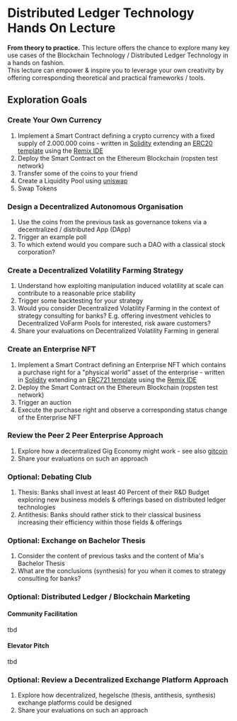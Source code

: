 # Distributed Ledger Technology Hands On Lecture
**From theory to practice.** This lecture offers the chance to explore many key use cases of the Blockchain Technology / Distributed Ledger Technology in a hands on fashion.  
This lecture can empower & inspire you to leverage your own creativity by offering corresponding theoretical and practical frameworks / tools. 

## Exploration Goals
### Create Your Own Currency
1. Implement a Smart Contract defining a crypto currency with a fixed supply of 2.000.000 coins - written in [Solidity](https://soliditylang.org/) extending an [ERC20 template](https://wizard.openzeppelin.com/) using the [Remix IDE](https://remix.ethereum.org/)  
2. Deploy the Smart Contract on the Ethereum Blockchain (ropsten test network)  
3. Transfer some of the coins to your friend  
4. Create a Liquidity Pool using [uniswap](https://uniswap.org/)  
5. Swap Tokens  

### Design a Decentralized Autonomous Organisation
1. Use the coins from the previous task as governance tokens via a decentralized / distributed App (DApp)     
2. Trigger an example poll  
3. To which extend would you compare such a DAO with a classical stock corporation?  

### Create a Decentralized Volatility Farming Strategy
1. Understand how exploiting manipulation induced volatility at scale can contribute to a reasonable price stability  
2. Trigger some backtesting for your strategy    
3. Would you consider Decentralized Volatility Farming in the context of strategy consulting for banks? E.g. offering investment vehicles to Decentralized VoFarm Pools for interested, risk aware customers?   
4. Share your evaluations on Decentralized Volatility Farming in general  

### Create an Enterprise NFT 
1. Implement a Smart Contract defining an Enterprise NFT which contains a purchase right for a "physical world" asset of the enterprise - written in [Solidity](https://soliditylang.org/) extending an [ERC721 template](https://wizard.openzeppelin.com/#erc721) using the [Remix IDE](https://remix.ethereum.org/)   
2. Deploy the Smart Contract on the Ethereum Blockchain (ropsten test network)   
3. Trigger an auction   
4. Execute the purchase right and observe a corresponding status change of the Enterprise NFT  

### Review the Peer 2 Peer Enterprise Approach  
1. Explore how a decentralized Gig Economy might work - see also [gitcoin](https://gitcoin.co/)  
2. Share your evaluations on such an approach 

### Optional: Debating Club 
1. Thesis: Banks shall invest at least 40 Percent of their R&D Budget exploring new business models & offerings based on distributed ledger technologies  
2. Antithesis: Banks should rather stick to their classical business increasing their efficiency within those fields & offerings

### Optional: Exchange on Bachelor Thesis 
1. Consider the content of previous tasks and the content of Mia's Bachelor Thesis  
2. What are the conclusions (synthesis) for you when it comes to strategy consulting for banks?

### Optional: Distributed Ledger / Blockchain Marketing
#### Community Facilitation 
tbd

#### Elevator Pitch 
tbd

### Optional: Review a Decentralized Exchange Platform Approach
1. Explore how decentralized, hegelsche (thesis, antithesis, synthesis) exchange platforms could be designed  
2. Share your evaluations on such an approach 





